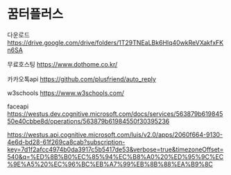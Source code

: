 # 꿈터플러스
 다운로드
 https://drive.google.com/drive/folders/1T29TNEaLBk6Hlq40wkReVXakfxFKn6SA

무료호스팅
https://www.dothome.co.kr/

카카오톡api
https://github.com/plusfriend/auto_reply

w3schools
https://www.w3schools.com/


faceapi
https://westus.dev.cognitive.microsoft.com/docs/services/563879b61984550e40cbbe8d/operations/563879b61984550f30395236



https://westus.api.cognitive.microsoft.com/luis/v2.0/apps/2060f664-9130-4e6d-bd28-61f269ca8cab?subscription-key=7d1f2afcc4974b0da3917c5b5417de53&verbose=true&timezoneOffset=540&q=%ED%8B%B0%EC%85%94%EC%B8%A0%20%ED%95%9C%EC%9E%A5%20%EC%96%BC%EB%A7%99%EB%8B%88%EA%B9%8C
